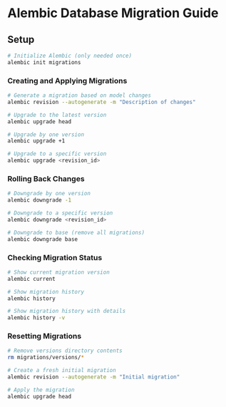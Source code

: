 # Alembic Database Migration Guide

## Setup
```bash
# Initialize Alembic (only needed once)
alembic init migrations
```
### Creating and Applying Migrations
```bash
# Generate a migration based on model changes
alembic revision --autogenerate -m "Description of changes"

# Upgrade to the latest version
alembic upgrade head

# Upgrade by one version
alembic upgrade +1

# Upgrade to a specific version
alembic upgrade <revision_id>
```

### Rolling Back Changes
```bash
# Downgrade by one version
alembic downgrade -1

# Downgrade to a specific version
alembic downgrade <revision_id>

# Downgrade to base (remove all migrations)
alembic downgrade base
```

### Checking Migration Status
```bash
# Show current migration version
alembic current

# Show migration history
alembic history

# Show migration history with details
alembic history -v
```

### Resetting Migrations 
```bash
# Remove versions directory contents
rm migrations/versions/*

# Create a fresh initial migration
alembic revision --autogenerate -m "Initial migration"

# Apply the migration
alembic upgrade head
```